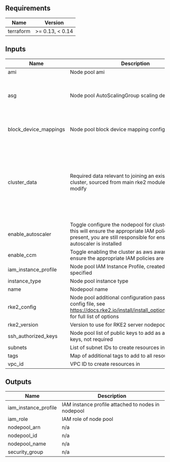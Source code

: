 ## Requirements

| Name | Version |
|------|---------|
| terraform | >= 0.13, < 0.14 |

## Inputs

| Name | Description | Type | Default | Required |
|------|-------------|------|---------|:--------:|
| ami | Node pool ami | `string` | `""` | no |
| asg | Node pool AutoScalingGroup scaling definition | <pre>object({<br>    min     = number<br>    max     = number<br>    desired = number<br>  })</pre> | <pre>{<br>  "desired": 1,<br>  "max": 10,<br>  "min": 1<br>}</pre> | no |
| block\_device\_mappings | Node pool block device mapping configuration | `map(string)` | <pre>{<br>  "size": 30,<br>  "type": "gp2"<br>}</pre> | no |
| cluster\_data | Required data relevant to joining an existing rke2 cluster, sourced from main rke2 module, do NOT modify | <pre>object({<br>    name       = string<br>    server_url = string<br>    cluster_sg = string<br>    token = object({<br>      bucket          = string<br>      bucket_arn      = string<br>      object          = string<br>      policy_document = string<br>    })<br>  })</pre> | n/a | yes |
| enable\_autoscaler | Toggle configure the nodepool for cluster autoscaler, this will ensure the appropriate IAM policies are present, you are still responsible for ensuring cluster autoscaler is installed | `bool` | `false` | no |
| enable\_ccm | Toggle enabling the cluster as aws aware, this will ensure the appropriate IAM policies are present | `bool` | `false` | no |
| iam\_instance\_profile | Node pool IAM Instance Profile, created if node specified | `string` | `""` | no |
| instance\_type | Node pool instance type | `string` | `"t3.medium"` | no |
| name | Nodepool name | `string` | n/a | yes |
| rke2\_config | Node pool additional configuration passed as rke2 config file, see https://docs.rke2.io/install/install_options/agent_config for full list of options | `string` | `""` | no |
| rke2\_version | Version to use for RKE2 server nodepool | `string` | `"v1.18.10+rke2r1"` | no |
| ssh\_authorized\_keys | Node pool list of public keys to add as authorized ssh keys, not required | `list(string)` | `[]` | no |
| subnets | List of subnet IDs to create resources in | `list(string)` | n/a | yes |
| tags | Map of additional tags to add to all resources created | `map(string)` | `{}` | no |
| vpc\_id | VPC ID to create resources in | `string` | n/a | yes |

## Outputs

| Name | Description |
|------|-------------|
| iam\_instance\_profile | IAM instance profile attached to nodes in nodepool |
| iam\_role | IAM role of node pool |
| nodepool\_arn | n/a |
| nodepool\_id | n/a |
| nodepool\_name | n/a |
| security\_group | n/a |

